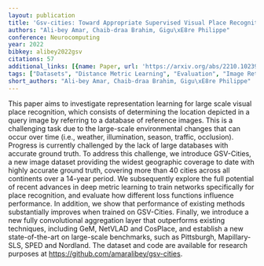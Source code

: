 ```yaml
---
layout: publication
title: 'Gsv-cities: Toward Appropriate Supervised Visual Place Recognition'
authors: "Ali-bey Amar, Chaib-draa Brahim, Gigu\xE8re Philippe"
conference: Neurocomputing
year: 2022
bibkey: alibey2022gsv
citations: 57
additional_links: [{name: Paper, url: 'https://arxiv.org/abs/2210.10239'}]
tags: ["Datasets", "Distance Metric Learning", "Evaluation", "Image Retrieval", "Scalability", "Supervised"]
short_authors: "Ali-bey Amar, Chaib-draa Brahim, Gigu\xE8re Philippe"
---
```

This paper aims to investigate representation learning for large scale visual
place recognition, which consists of determining the location depicted in a
query image by referring to a database of reference images. This is a
challenging task due to the large-scale environmental changes that can occur
over time (i.e., weather, illumination, season, traffic, occlusion). Progress
is currently challenged by the lack of large databases with accurate ground
truth. To address this challenge, we introduce GSV-Cities, a new image dataset
providing the widest geographic coverage to date with highly accurate ground
truth, covering more than 40 cities across all continents over a 14-year
period. We subsequently explore the full potential of recent advances in deep
metric learning to train networks specifically for place recognition, and
evaluate how different loss functions influence performance. In addition, we
show that performance of existing methods substantially improves when trained
on GSV-Cities. Finally, we introduce a new fully convolutional aggregation
layer that outperforms existing techniques, including GeM, NetVLAD and
CosPlace, and establish a new state-of-the-art on large-scale benchmarks, such
as Pittsburgh, Mapillary-SLS, SPED and Nordland. The dataset and code are
available for research purposes at https://github.com/amaralibey/gsv-cities.